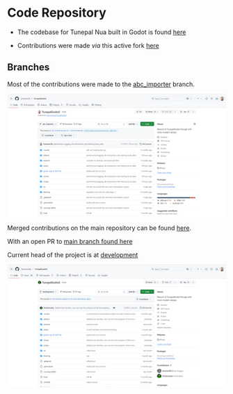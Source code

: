 # Code Repository

- The codebase for Tunepal Nua built in Godot is found [here](https://github.com/TechnoLukas/TunepalGodot2)

- Contributions were made *via* this active fork [here](https://github.com/CormacC30/TunepalGodot2)

## Branches
Most of the contributions were made to the [abc_importer](https://github.com/CormacC30/TunepalGodot2/tree/abc_importer) branch.

![image of abc_importer_branch on repo fork](img/github-repo-fork-importer-branch.png)

Merged contributions on the main repository can be found [here](https://github.com/TechnoLukas/TunepalGodot2/tree/abc_importer).

With an open PR to [main branch found here](https://github.com/TechnoLukas/TunepalGodot2/pull/38)

Current head of the project is at [development](https://github.com/TechnoLukas/TunepalGodot2/tree/development)

![image of main repo dev branch](img/github-repo-lukas-importer-branch.png)





